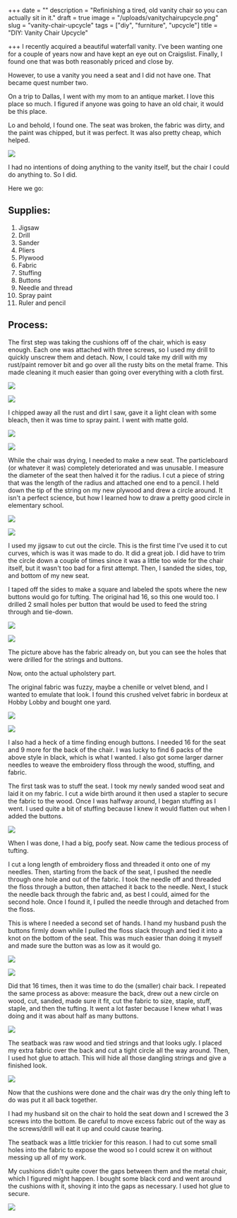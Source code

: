 +++
date = ""
description = "Refinishing a tired, old vanity chair so you can actually sit in it."
draft = true
image = "/uploads/vanitychairupcycle.png"
slug = "vanity-chair-upcycle"
tags = ["diy", "furniture", "upcycle"]
title = "DIY: Vanity Chair Upcycle"

+++
I recently acquired a beautiful waterfall vanity. I've been wanting one for a couple of years now and have kept an eye out on Craigslist. Finally, I found one that was both reasonably priced and close by.

However, to use a vanity you need a seat and I did not have one. That became quest number two.

On a trip to Dallas, I went with my mom to an antique market. I love this place so much. I figured if anyone was going to have an old chair, it would be this place.

Lo and behold, I found one. The seat was broken, the fabric was dirty, and the paint was chipped, but it was perfect. It was also pretty cheap, which helped.

![](/uploads/vanity_chair_upcycle.jpg)

I had no intentions of doing anything to the vanity itself, but the chair I could do anything to. So I did.

Here we go:

## Supplies:

 1. Jigsaw
 2. Drill
 3. Sander
 4. Pliers
 5. Plywood
 6. Fabric
 7. Stuffing
 8. Buttons
 9. Needle and thread
10. Spray paint
11. Ruler and pencil

## Process:

The first step was taking the cushions off of the chair, which is easy enough. Each one was attached with three screws, so I used my drill to quickly unscrew them and detach. Now, I could take my drill with my rust/paint remover bit and go over all the rusty bits on the metal frame. This made cleaning it much easier than going over everything with a cloth first.

![](/uploads/vanity_chair_upcycle_1.jpg)

![](/uploads/vanity_chair_upcycle_2.jpg)

I chipped away all the rust and dirt I saw, gave it a light clean with some bleach, then it was time to spray paint. I went with matte gold.

![](/uploads/vanity_chair_upcycle_3.jpg)

![](/uploads/vanity_chair_upcycle_4.jpg)

While the chair was drying, I needed to make a new seat. The particleboard (or whatever it was) completely deteriorated and was unusable. I measure the diameter of the seat then halved it for the radius. I cut a piece of string that was the length of the radius and attached one end to a pencil. I held down the tip of the string on my new plywood and drew a circle around. It isn't a perfect science, but how I learned how to draw a pretty good circle in elementary school.

![](/uploads/vanity_chair_upcycle_5.jpg)

![](/uploads/vanity_chair_upcycle_6.jpg)

I used my jigsaw to cut out the circle. This is the first time I've used it to cut curves, which is was it was made to do. It did a great job. I did have to trim the circle down a couple of times since it was a little too wide for the chair itself, but it wasn't too bad for a first attempt. Then, I sanded the sides, top, and bottom of my new seat.

I taped off the sides to make a square and labeled the spots where the new buttons would go for tufting. The original had 16, so this one would too. I drilled 2 small holes per button that would be used to feed the string through and tie-down.

![](/uploads/vanity_chair_upcycle_7.jpg)

![](/uploads/vanity_chair_upcycle_11.jpg)

The picture above has the fabric already on, but you can see the holes that were drilled for the strings and buttons.

Now, onto the actual upholstery part.

The original fabric was fuzzy, maybe a chenille or velvet blend, and I wanted to emulate that look. I found this crushed velvet fabric in bordeux at Hobby Lobby and bought one yard.

![](/uploads/vanity_chair_upcycle_8.jpg)

![](/uploads/vanity_chair_upcycle_9.jpg)

I also had a heck of a time finding enough buttons. I needed 16 for the seat and 9 more for the back of the chair. I was lucky to find 6 packs of the above style in black, which is what I wanted. I also got some larger darner needles to weave the embroidery floss through the wood, stuffing, and fabric.

The first task was to stuff the seat. I took my newly sanded wood seat and laid it on my fabric. I cut a wide birth around it then used a stapler to secure the fabric to the wood. Once I was halfway around, I began stuffing as I went. I used quite a bit of stuffing because I knew it would flatten out when I added the buttons.

![](/uploads/vanity_chair_upcycle_10.jpg)

When I was done, I had a big, poofy seat. Now came the tedious process of tufting.

I cut a long length of embroidery floss and threaded it onto one of my needles. Then, starting from the back of the seat, I pushed the needle through one hole and out of the fabric. I took the needle off and threaded the floss through a button, then attached it back to the needle. Next, I stuck the needle back through the fabric and, as best I could, aimed for the second hole. Once I found it, I pulled the needle through and detached from the floss.

This is where I needed a second set of hands. I hand my husband push the buttons firmly down while I pulled the floss slack through and tied it into a knot on the bottom of the seat. This was much easier than doing it myself and made sure the button was as low as it would go.

![](/uploads/vanity_chair_upcycle_13.jpg)

![](/uploads/vanity_chair_upcycle_12.jpg)

Did that 16 times, then it was time to do the (smaller) chair back. I repeated the same process as above: measure the back, drew out a new circle on wood, cut, sanded, made sure it fit, cut the fabric to size, staple, stuff, staple, and then the tufting. It went a lot faster because I knew what I was doing and it was about half as many buttons.

![](/uploads/vanity_chair_upcycle_14.jpg)

The seatback was raw wood and tied strings and that looks ugly. I placed my extra fabric over the back and cut a tight circle all the way around. Then, I used hot glue to attach. This will hide all those dangling strings and give a finished look.

![](/uploads/vanity_chair_upcycle_15.jpg)

Now that the cushions were done and the chair was dry the only thing left to do was put it all back together.

I had my husband sit on the chair to hold the seat down and I screwed the 3 screws into the bottom. Be careful to move excess fabric out of the way as the screws/drill will eat it up and could cause tearing.

The seatback was a little trickier for this reason. I had to cut some small holes into the fabric to expose the wood so I could screw it on without messing up all of my work.

My cushions didn't quite cover the gaps between them and the metal chair, which I figured might happen. I bought some black cord and went around the cushions with it, shoving it into the gaps as necessary. I used hot glue to secure.

![](/uploads/vanity_chair_upcycle_17.jpg)